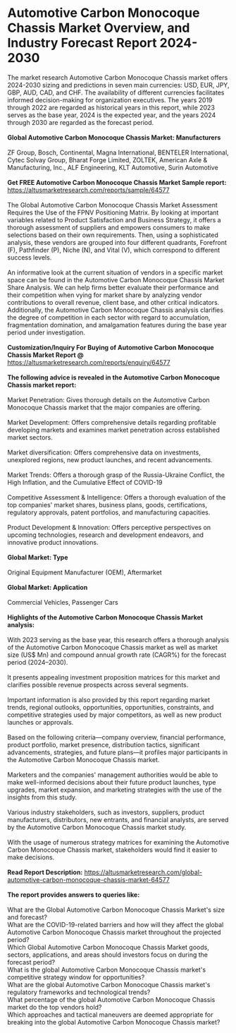<h1>Automotive Carbon Monocoque Chassis Market Overview, and Industry Forecast Report 2024-2030</h1>

<p>The market research Automotive Carbon Monocoque Chassis market offers 2024-2030 sizing and predictions in seven main currencies: USD, EUR, JPY, GBP, AUD, CAD, and CHF. The availability of different currencies facilitates informed decision-making for organization executives. The years 2019 through 2022 are regarded as historical years in this report, while 2023 serves as the base year, 2024 is the expected year, and the years 2024 through 2030 are regarded as the forecast period.<br><br><b>Global Automotive Carbon Monocoque Chassis Market: Manufacturers</b><br><br>ZF Group, Bosch, Continental, Magna International, BENTELER International, Cytec Solvay Group, Bharat Forge Limited, ZOLTEK, American Axle & Manufacturing, Inc., ALF Engineering, KLT Automotive, Surin Automotive<br><br><b>Get FREE Automotive Carbon Monocoque Chassis Market Sample report:</b> <a href="https://altusmarketresearch.com/reports/sample/64577">https://altusmarketresearch.com/reports/sample/64577</a><br><br>The Global Automotive Carbon Monocoque Chassis Market Assessment Requires the Use of the FPNV Positioning Matrix. By looking at important variables related to Product Satisfaction and Business Strategy, it offers a thorough assessment of suppliers and empowers consumers to make selections based on their own requirements. Then, using a sophisticated analysis, these vendors are grouped into four different quadrants, Forefront (F), Pathfinder (P), Niche (N), and Vital (V), which correspond to different success levels.<br><br>An informative look at the current situation of vendors in a specific market space can be found in the Automotive Carbon Monocoque Chassis Market Share Analysis. We can help firms better evaluate their performance and their competition when vying for market share by analyzing vendor contributions to overall revenue, client base, and other critical indicators. Additionally, the Automotive Carbon Monocoque Chassis analysis clarifies the degree of competition in each sector with regard to accumulation, fragmentation domination, and amalgamation features during the base year period under investigation.<br><br><b>Customization/Inquiry For Buying of Automotive Carbon Monocoque Chassis Market Report @</b> <a href="https://altusmarketresearch.com/reports/enquiry/64577">https://altusmarketresearch.com/reports/enquiry/64577</a><br><br><b>The following advice is revealed in the Automotive Carbon Monocoque Chassis market report:</b><br><br>Market Penetration: Gives thorough details on the Automotive Carbon Monocoque Chassis market that the major companies are offering.<br><br>Market Development: Offers comprehensive details regarding profitable developing markets and examines market penetration across established market sectors.<br><br>Market diversification: Offers comprehensive data on investments, unexplored regions, new product launches, and recent advancements.<br><br>Market Trends: Offers a thorough grasp of the Russia-Ukraine Conflict, the High Inflation, and the Cumulative Effect of COVID-19<br><br>Competitive Assessment & Intelligence: Offers a thorough evaluation of the top companies' market shares, business plans, goods, certifications, regulatory approvals, patent portfolios, and manufacturing capacities.<br><br>Product Development & Innovation: Offers perceptive perspectives on upcoming technologies, research and development endeavors, and innovative product innovations.<br><br><b>Global Market: Type</b><br><br>Original Equipment Manufacturer (OEM), Aftermarket<br><br><b>Global Market: Application</b><br><br>Commercial Vehicles, Passenger Cars<br><br><b>Highlights of the Automotive Carbon Monocoque Chassis Market analysis:</b><br><br>With 2023 serving as the base year, this research offers a thorough analysis of the Automotive Carbon Monocoque Chassis market as well as market size (US$ Mn) and compound annual growth rate (CAGR%) for the forecast period (2024–2030).<br><br>It presents appealing investment proposition matrices for this market and clarifies possible revenue prospects across several segments.<br><br>Important information is also provided by this report regarding market trends, regional outlooks, opportunities, opportunities, constraints, and competitive strategies used by major competitors, as well as new product launches or approvals.<br><br>Based on the following criteria—company overview, financial performance, product portfolio, market presence, distribution tactics, significant advancements, strategies, and future plans—it profiles major participants in the Automotive Carbon Monocoque Chassis market.<br><br>Marketers and the companies' management authorities would be able to make well-informed decisions about their future product launches, type upgrades, market expansion, and marketing strategies with the use of the insights from this study.<br><br>Various industry stakeholders, such as investors, suppliers, product manufacturers, distributors, new entrants, and financial analysts, are served by the Automotive Carbon Monocoque Chassis market study.<br><br>With the usage of numerous strategy matrices for examining the Automotive Carbon Monocoque Chassis market, stakeholders would find it easier to make decisions.<br><br><b>Read Report Description:</b> <a href="https://altusmarketresearch.com/global-automotive-carbon-monocoque-chassis-market-64577">https://altusmarketresearch.com/global-automotive-carbon-monocoque-chassis-market-64577</a><br><br><b>The report provides answers to queries like:</b><br><br>What are the Global Automotive Carbon Monocoque Chassis Market's size and forecast?<br>What are the COVID-19-related barriers and how will they affect the global Automotive Carbon Monocoque Chassis market throughout the projected period?<br>Which Global Automotive Carbon Monocoque Chassis Market goods, sectors, applications, and areas should investors focus on during the forecast period?<br>What is the global Automotive Carbon Monocoque Chassis market's competitive strategy window for opportunities?<br>What are the global Automotive Carbon Monocoque Chassis market's regulatory frameworks and technological trends?<br>What percentage of the global Automotive Carbon Monocoque Chassis market do the top vendors hold?<br>Which approaches and tactical maneuvers are deemed appropriate for breaking into the global Automotive Carbon Monocoque Chassis market?</p>
